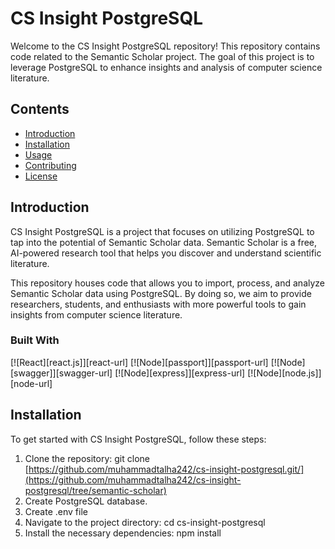 # CS Insight PostgreSQL

Welcome to the CS Insight PostgreSQL repository! This repository contains code related to the Semantic Scholar project. The goal of this project is to leverage PostgreSQL to enhance insights and analysis of computer science literature.

## Contents

- [Introduction](#introduction)
- [Installation](#installation)
- [Usage](#usage)
- [Contributing](#contributing)
- [License](#license)

## Introduction

CS Insight PostgreSQL is a project that focuses on utilizing PostgreSQL to tap into the potential of Semantic Scholar data. Semantic Scholar is a free, AI-powered research tool that helps you discover and understand scientific literature.

This repository houses code that allows you to import, process, and analyze Semantic Scholar data using PostgreSQL. By doing so, we aim to provide researchers, students, and enthusiasts with more powerful tools to gain insights from computer science literature.
### Built With

[![React][react.js]][react-url]
[![Node][passport]][passport-url]
[![Node][swagger]][swagger-url]
[![Node][express]][express-url]
[![Node][node.js]][node-url]


## Installation

To get started with CS Insight PostgreSQL, follow these steps:

1. Clone the repository: git clone [https://github.com/muhammadtalha242/cs-insight-postgresql.git/](https://github.com/muhammadtalha242/cs-insight-postgresql/tree/semantic-scholar)
2. Create PostgreSQL database.
3. Create .env file
4. Navigate to the project directory: cd cs-insight-postgresql
5. Install the necessary dependencies: npm install


